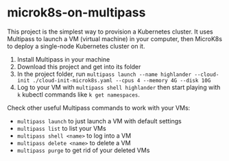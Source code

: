 # microk8s-on-multipass

This project is the simplest way to provision a Kubernetes cluster.  It uses Multipass to launch a VM (virtual machine) in your computer, then MicroK8s to deploy a single-node Kubernetes cluster on it. 
1) Install Multipass in your machine
2) Download this project and get into its folder
3) In the project folder, run `multipass launch --name highlander --cloud-init ./cloud-init-microk8s.yaml --cpus 4 --memory 4G --disk 10G`
4) Log to your VM with `multipass shell highlander` then start playing with `k` kubectl commands like `k get namespaces`.
   
 Check other useful Multipass commands to work with your VMs: 
 - `multipass launch` to just launch a VM with default settings
 - `multipass list` to list your VMs
 - `multipass shell <name>` to log into a VM
 - `multipass delete <name>` to delete a VM
 - `multipass purge` to get rid of your deleted VMs
